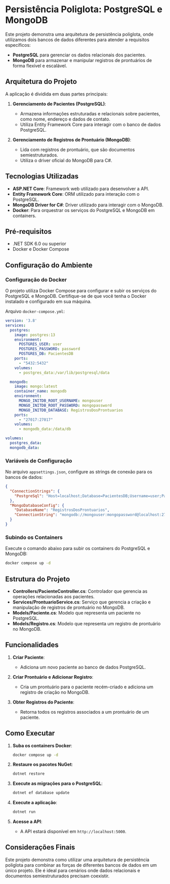# Persistência Poliglota: PostgreSQL e MongoDB

Este projeto demonstra uma arquitetura de persistência poliglota, onde utilizamos dois bancos de dados diferentes para atender a requisitos específicos:

- **PostgreSQL** para gerenciar os dados relacionais dos pacientes.
- **MongoDB** para armazenar e manipular registros de prontuários de forma flexível e escalável.

## Arquitetura do Projeto

A aplicação é dividida em duas partes principais:

1. **Gerenciamento de Pacientes (PostgreSQL)**:
   - Armazena informações estruturadas e relacionais sobre pacientes, como nome, endereço e dados de contato.
   - Utiliza Entity Framework Core para interagir com o banco de dados PostgreSQL.

2. **Gerenciamento de Registros de Prontuário (MongoDB)**:
   - Lida com registros de prontuário, que são documentos semiestruturados.
   - Utiliza o driver oficial do MongoDB para C#.

## Tecnologias Utilizadas

- **ASP.NET Core**: Framework web utilizado para desenvolver a API.
- **Entity Framework Core**: ORM utilizado para interação com o PostgreSQL.
- **MongoDB Driver for C#**: Driver utilizado para interagir com o MongoDB.
- **Docker**: Para orquestrar os serviços do PostgreSQL e MongoDB em containers.

## Pré-requisitos

- .NET SDK 6.0 ou superior
- Docker e Docker Compose

## Configuração do Ambiente

### Configuração do Docker

O projeto utiliza Docker Compose para configurar e subir os serviços do PostgreSQL e MongoDB. Certifique-se de que você tenha o Docker instalado e configurado em sua máquina.

Arquivo `docker-compose.yml`:

```yaml
version: '3.8'
services:
  postgres:
    image: postgres:13
    environment:
      POSTGRES_USER: user
      POSTGRES_PASSWORD: password
      POSTGRES_DB: PacientesDB
    ports:
      - "5432:5432"
    volumes:
      - postgres_data:/var/lib/postgresql/data

  mongodb:
    image: mongo:latest
    container_name: mongodb
    environment:
      MONGO_INITDB_ROOT_USERNAME: mongouser
      MONGO_INITDB_ROOT_PASSWORD: mongopassword
      MONGO_INITDB_DATABASE: RegistrosDosProntuarios
    ports:
      - "27017:27017"
    volumes:
      - mongodb_data:/data/db

volumes:
  postgres_data:
  mongodb_data:
```

### Variáveis de Configuração

No arquivo `appsettings.json`, configure as strings de conexão para os bancos de dados:

```json
{
  "ConnectionStrings": {
    "PostgreSql": "Host=localhost;Database=PacientesDB;Username=user;Password=password",
  },
  "MongoDatabaseConfig": {
    "DatabaseName": "RegistrosDosProntuarios",
    "ConnectionString": "mongodb://mongouser:mongopassword@localhost:27017/RegistrosDosProntuarios?authSource=admin"
  }
}
```

### Subindo os Containers

Execute o comando abaixo para subir os containers do PostgreSQL e MongoDB:

```bash
docker compose up -d
```

## Estrutura do Projeto

- **Controllers/PacienteController.cs**: Controlador que gerencia as operações relacionadas aos pacientes.
- **Services/ProntuarioService.cs**: Serviço que gerencia a criação e manipulação de registros de prontuário no MongoDB.
- **Models/Paciente.cs**: Modelo que representa um paciente no PostgreSQL.
- **Models/Registro.cs**: Modelo que representa um registro de prontuário no MongoDB.

## Funcionalidades

1. **Criar Paciente**:
   - Adiciona um novo paciente ao banco de dados PostgreSQL.

2. **Criar Prontuário e Adicionar Registro**:
   - Cria um prontuário para o paciente recém-criado e adiciona um registro de criação no MongoDB.

3. **Obter Registros do Paciente**:
   - Retorna todos os registros associados a um prontuário de um paciente.

## Como Executar

1. **Suba os containers Docker**:
   ```bash
   docker compose up -d
   ```

2. **Restaure os pacotes NuGet**:
   ```bash
   dotnet restore
   ```

3. **Execute as migrações para o PostgreSQL**:
   ```bash
   dotnet ef database update
   ```

4. **Execute a aplicação**:
   ```bash
   dotnet run
   ```

5. **Acesse a API**:
   - A API estará disponível em `http://localhost:5000`.

## Considerações Finais

Este projeto demonstra como utilizar uma arquitetura de persistência poliglota para combinar as forças de diferentes bancos de dados em um único projeto. Ele é ideal para cenários onde dados relacionais e documentos semiestruturados precisam coexistir.

